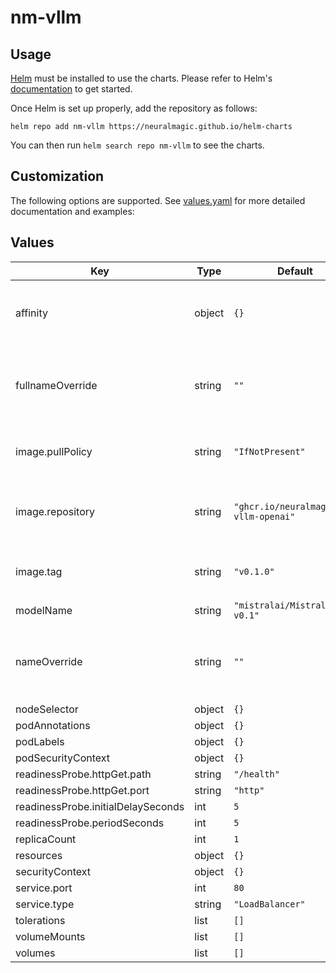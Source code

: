 # nm-vllm

## Usage

[Helm](https://helm.sh) must be installed to use the charts.
Please refer to Helm's [documentation](https://helm.sh/docs/) to get started.

Once Helm is set up properly, add the repository as follows:

```console
helm repo add nm-vllm https://neuralmagic.github.io/helm-charts
```

You can then run `helm search repo nm-vllm` to see the charts.

## Customization
The following options are supported. See [values.yaml](/charts/nmvllm/values.yaml) for more detailed documentation and examples:

## Values

| Key | Type | Default | Description |
|-----|------|---------|-------------|
| affinity | object | `{}` | Provide affinity rules for the pod scheduling. |
| fullnameOverride | string | `""` | Provide a name to substitute for the full names of resources. |
| image.pullPolicy | string | `"IfNotPresent"` | The pull policy for the Docker image. |
| image.repository | string | `"ghcr.io/neuralmagic/nm-vllm-openai"` | The Docker image repository for the application. |
| image.tag | string | `"v0.1.0"` | The tag of the Docker image to use. |
| modelName | string | `"mistralai/Mistral-7B-v0.1"` |  |
| nameOverride | string | `""` | Provide a name to substitute for the name of the chart. |
| nodeSelector | object | `{}` |  |
| podAnnotations | object | `{}` |  |
| podLabels | object | `{}` |  |
| podSecurityContext | object | `{}` |  |
| readinessProbe.httpGet.path | string | `"/health"` |  |
| readinessProbe.httpGet.port | string | `"http"` |  |
| readinessProbe.initialDelaySeconds | int | `5` |  |
| readinessProbe.periodSeconds | int | `5` |  |
| replicaCount | int | `1` |  |
| resources | object | `{}` |  |
| securityContext | object | `{}` |  |
| service.port | int | `80` |  |
| service.type | string | `"LoadBalancer"` |  |
| tolerations | list | `[]` |  |
| volumeMounts | list | `[]` |  |
| volumes | list | `[]` |  |
